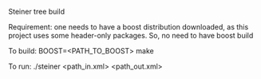 Steiner tree build

Requirement: one needs to have a boost distribution downloaded, as this project uses some header-only packages. So, no need to have boost build

To build: BOOST=<PATH_TO_BOOST> make

To run: ./steiner <path_in.xml> <path_out.xml>
